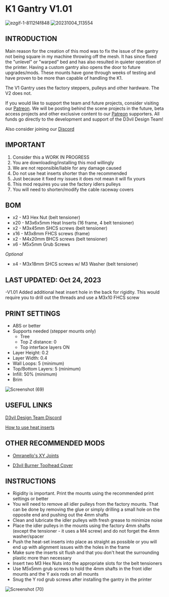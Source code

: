 # K1 Gantry V1.01
![ezgif-1-8112f4f848](https://github.com/D3vil-Design/K1-Hardware-Mods/assets/145330457/24f24746-3b3c-46f9-b3d4-d59ff084c8b3)
![20231004_113554](https://github.com/D3vil-Design/K1-Hardware-Mods/assets/145330457/f5b18600-0685-4daa-a183-9a1c6c6be0a8)

## INTRODUCTION
Main reason for the creation of this mod was to fix the issue of the gantry not being square in my machine throwing off the mesh. It has since fixed the "unlevel" or "warped" bed and has also resulted in quieter operation of the printer. Having a custom gantry also opens the door to future upgrades/mods. These mounts have gone through weeks of testing and have proven to be more than capable of handling the K1.

The V1 Gantry uses the factory steppers, pulleys and other hardware. The V2 does not.

If you would like to support the team and future projects, consider visiting our [Patreon](https://www.patreon.com/D3vilDesign). We will be posting behind the scene projects in the future, beta access projects and other exclusive content to our [Patreon](https://www.patreon.com/D3vilDesign) supporters. All funds go directly to the development and support of the D3vil Design Team!

Also consider joining our [Discord](https://discord.gg/vPr5DjfHUJ)

## IMPORTANT
 
 1. Consider this a WORK IN PROGRESS
 2. You are downloading/installing this mod willingly
 3. We are not reponsible/liable for any damage caused
 4. Do not use heat inserts shorter than the recommended
 5. Just because it fixed my issues it does not mean it will fix yours
 6. This mod requires you use the factory idlers pulleys
 7. You will need to shorten/modify the cable raceway covers



## BOM

- x2 - M3 Hex Nut  (belt tensioner)
- x20 - M3x6x5mm Heat Inserts  (16 frame, 4 belt tensioner)
- x2 - M3x45mm SHCS screws  (belt tensioner)
- x16 - M3x8mm FHCS screws  (frame)
- x2 - M4x20mm  BHCS screws  (belt tensioner)
- x6 - M5x5mm Grub Screws

*Optional*
- x4 - M3x18mm SHCS screws w/ M3 Washer (belt tensioner)

  

## LAST UPDATED: Oct 24, 2023
-V1.01 Added additional heat insert hole in the back for rigidity. This would require you to drill out the threads and use a M3x10 FHCS screw



## PRINT SETTINGS

- ABS or better
- Supports needed (stepper mounts only)
   - Tree
   - Top Z distance: 0
   - Top interface layers ON
- Layer Height: 0.2
- Layer Width: 0.4
- Wall Loops: 5 (minimum)
- Top/Bottom Layers: 5 (minimum)
- Infill: 50% (minimum)
- Brim

![Screenshot (69)](https://github.com/D3vil-Design/K1-Hardware-Mods/assets/145330457/a232fff0-42cb-4680-a51b-fac00a7ad8e8)


## USEFUL LINKS
[D3vil Design Team Discord](https://discord.gg/vPr5DjfHUJ)

[How to use heat inserts](https://ultimaker.com/learn/how-to-use-heat-set-inserts-to-securely-fasten-3d-printed-parts/)



## OTHER RECOMMENDED MODS

- [Omranello's XY Joints](https://github.com/D3vil-Design/K1-Hardware-Mods/tree/main/K1%20XY%20joints%20V3.1)

- [D3vil Burner Toolhead Cover](https://github.com/D3vil-Design/K1-Hardware-Mods/tree/main/K1%20D3vil%20Burner%20Toolhead%20Cover)



## INSTRUCTIONS

- Rigidity is important. Print the mounts using the recommended print settings or better
- You will need to remove all idler pulleys from the factory mounts. That can be done by removing the glue or simply drilling a small hole on the opposite end and pushing out the 4mm shafts
- Clean and lubricate the idler pulleys with fresh grease to minimize noise
- Place the idler pulleys in the mounts using the factory 4mm shafts (except the tensioner - it uses a M4 screw) and do not forget the 4mm washer/spacer
- Push the heat-set inserts into place as straight as possible or you will end up with alignment issues with the holes in the frame
- Make sure the inserts sit flush and that you don't heat the surrounding plastic more than necessary
- Insert two M3 Hex Nuts into the appropriate slots for the belt tensioners 
- Use M5x5mm grub screws to hold the 4mm shafts in the front idler mounts and the Y axis rods on all mounts
- Snug the Y rod grub screws after installing the gantry in the printer

![Screenshot (70)](https://github.com/D3vil-Design/K1-Hardware-Mods/assets/145330457/e6d94be0-4822-4783-b19c-1861868c4be3)
